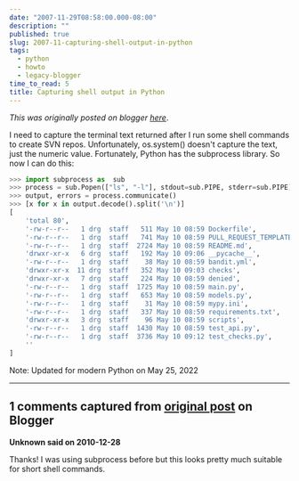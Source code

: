 ```yaml
---
date: "2007-11-29T08:58:00.000-08:00"
description: ""
published: true
slug: 2007-11-capturing-shell-output-in-python
tags:
  - python
  - howto
  - legacy-blogger
time_to_read: 5
title: Capturing shell output in Python
---
```


_This was originally posted on blogger [here](https://pydanny.blogspot.com/2007/11/capturing-shell-output-in-python.html)_.

I need to capture the terminal text returned after I run some shell commands to create SVN repos. Unfortunately, os.system() doesn't capture the text, just the numeric value. Fortunately, Python has the subprocess library. So now I can do this:

```python
>>> import subprocess as  sub
>>> process = sub.Popen(["ls", "-l"], stdout=sub.PIPE, stderr=sub.PIPE)
>>> output, errors = process.communicate()
>>> [x for x in output.decode().split('\n')]
[
    'total 80',
    '-rw-r--r--   1 drg  staff   511 May 10 08:59 Dockerfile',
    '-rw-r--r--   1 drg  staff   741 May 10 08:59 PULL_REQUEST_TEMPLATE.md',
    '-rw-r--r--   1 drg  staff  2724 May 10 08:59 README.md',
    'drwxr-xr-x   6 drg  staff   192 May 10 09:06 __pycache__',
    '-rw-r--r--   1 drg  staff    38 May 10 08:59 bandit.yml',
    'drwxr-xr-x  11 drg  staff   352 May 10 09:03 checks',
    'drwxr-xr-x   7 drg  staff   224 May 10 08:59 denied',
    '-rw-r--r--   1 drg  staff  1725 May 10 08:59 main.py',
    '-rw-r--r--   1 drg  staff   653 May 10 08:59 models.py',
    '-rw-r--r--   1 drg  staff    31 May 10 08:59 mypy.ini',
    '-rw-r--r--   1 drg  staff   337 May 10 08:59 requirements.txt',
    'drwxr-xr-x   3 drg  staff    96 May 10 08:59 scripts',
    '-rw-r--r--   1 drg  staff  1430 May 10 08:59 test_api.py',
    '-rw-r--r--   1 drg  staff  3736 May 10 09:12 test_checks.py',
    ''
]
```

Note: Updated for modern Python on May 25, 2022

---

## 1 comments captured from [original post](https://pydanny.blogspot.com/2007/11/capturing-shell-output-in-python.html) on Blogger

**Unknown said on 2010-12-28**

Thanks! I was using subprocess before but this looks pretty much suitable for short shell commands.
